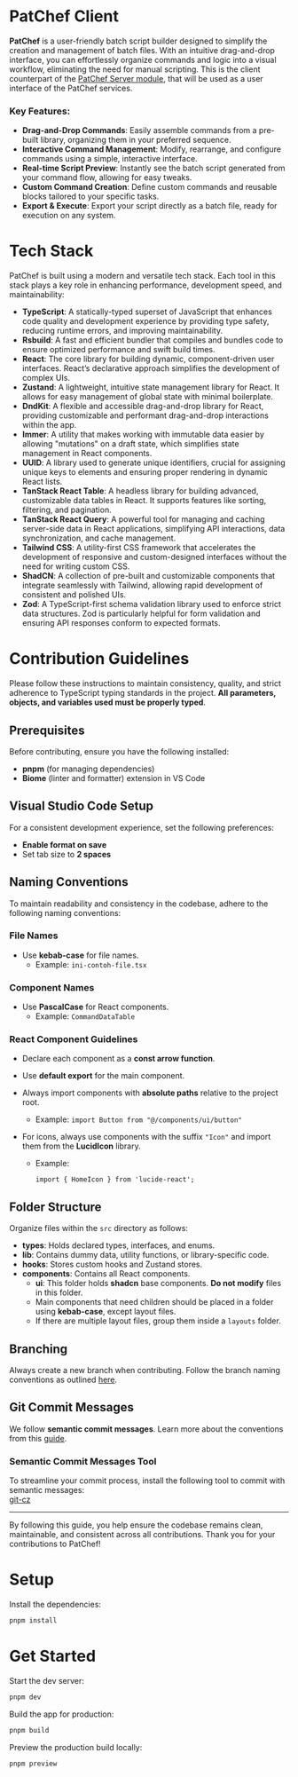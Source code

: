 # PatChef Client
**PatChef** is a user-friendly batch script builder designed to simplify the creation and management of batch files. With an intuitive drag-and-drop interface, you can effortlessly organize commands and logic into a visual workflow, eliminating the need for manual scripting. This is the client counterpart of the [PatChef Server module](https://github.com/slc-na/patchef-server), that will be used as a user interface of the PatChef services.

### Key Features:
- **Drag-and-Drop Commands**: Easily assemble commands from a pre-built library, organizing them in your preferred sequence.
- **Interactive Command Management**: Modify, rearrange, and configure commands using a simple, interactive interface.
- **Real-time Script Preview**: Instantly see the batch script generated from your command flow, allowing for easy tweaks.
- **Custom Command Creation**: Define custom commands and reusable blocks tailored to your specific tasks.
- **Export & Execute**: Export your script directly as a batch file, ready for execution on any system.

# Tech Stack

PatChef is built using a modern and versatile tech stack. Each tool in this stack plays a key role in enhancing performance, development speed, and maintainability:

- **TypeScript**: A statically-typed superset of JavaScript that enhances code quality and development experience by providing type safety, reducing runtime errors, and improving maintainability.
- **Rsbuild**: A fast and efficient bundler that compiles and bundles code to ensure optimized performance and swift build times.
- **React**: The core library for building dynamic, component-driven user interfaces. React’s declarative approach simplifies the development of complex UIs.
- **Zustand**: A lightweight, intuitive state management library for React. It allows for easy management of global state with minimal boilerplate.
- **DndKit**: A flexible and accessible drag-and-drop library for React, providing customizable and performant drag-and-drop interactions within the app.
- **Immer**: A utility that makes working with immutable data easier by allowing "mutations" on a draft state, which simplifies state management in React components.
- **UUID**: A library used to generate unique identifiers, crucial for assigning unique keys to elements and ensuring proper rendering in dynamic React lists.
- **TanStack React Table**: A headless library for building advanced, customizable data tables in React. It supports features like sorting, filtering, and pagination.
- **TanStack React Query**: A powerful tool for managing and caching server-side data in React applications, simplifying API interactions, data synchronization, and cache management.
- **Tailwind CSS**: A utility-first CSS framework that accelerates the development of responsive and custom-designed interfaces without the need for writing custom CSS.
- **ShadCN**: A collection of pre-built and customizable components that integrate seamlessly with Tailwind, allowing rapid development of consistent and polished UIs.
- **Zod**: A TypeScript-first schema validation library used to enforce strict data structures. Zod is particularly helpful for form validation and ensuring API responses conform to expected formats.

# Contribution Guidelines

Please follow these instructions to maintain consistency, quality, and strict adherence to TypeScript typing standards in the project. **All parameters, objects, and variables used must be properly typed**.

## Prerequisites

Before contributing, ensure you have the following installed:

- **pnpm** (for managing dependencies)
- **Biome** (linter and formatter) extension in VS Code

## Visual Studio Code Setup

For a consistent development experience, set the following preferences:

- **Enable format on save**
- Set tab size to **2 spaces**

## Naming Conventions

To maintain readability and consistency in the codebase, adhere to the following naming conventions:

### File Names
- Use **kebab-case** for file names.
  - Example: `ini-contoh-file.tsx`

### Component Names
- Use **PascalCase** for React components.
  - Example: `CommandDataTable`

### React Component Guidelines

- Declare each component as a **const arrow function**.
- Use **default export** for the main component.
- Always import components with **absolute paths** relative to the project root.
  - Example: `import Button from "@/components/ui/button"`
- For icons, always use components with the suffix `"Icon"` and import them from the **LucidIcon** library.

  - Example:
    ```tsx
    import { HomeIcon } from 'lucide-react';
    ```

## Folder Structure

Organize files within the `src` directory as follows:

- **types**: Holds declared types, interfaces, and enums.
- **lib**: Contains dummy data, utility functions, or library-specific code.
- **hooks**: Stores custom hooks and Zustand stores.
- **components**: Contains all React components.
  - **ui**: This folder holds **shadcn** base components. **Do not modify** files in this folder.
  - Main components that need children should be placed in a folder using **kebab-case**, except layout files.
  - If there are multiple layout files, group them inside a `layouts` folder.

## Branching

Always create a new branch when contributing. Follow the branch naming conventions as outlined [here](https://medium.com/@abhay.pixolo/naming-conventions-for-git-branches-a-cheatsheet-8549feca2534).

## Git Commit Messages

We follow **semantic commit messages**. Learn more about the conventions from this [guide](https://gist.github.com/joshbuchea/6f47e86d2510bce28f8e7f42ae84c716).

### Semantic Commit Messages Tool

To streamline your commit process, install the following tool to commit with semantic messages:  
[git-cz](https://github.com/streamich/git-cz)

---

By following this guide, you help ensure the codebase remains clean, maintainable, and consistent across all contributions. Thank you for your contributions to PatChef!

# Setup

Install the dependencies:

```bash
pnpm install
```

# Get Started

Start the dev server:

```bash
pnpm dev
```

Build the app for production:

```bash
pnpm build
```

Preview the production build locally:

```bash
pnpm preview
```
